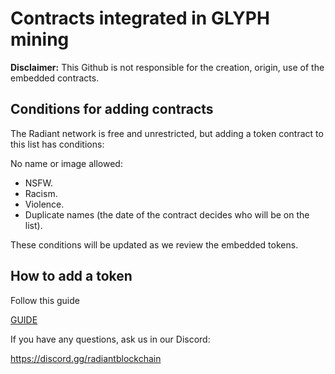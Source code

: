 # Contracts integrated in GLYPH mining

**Disclaimer:** This Github is not responsible for the creation, origin, use of the embedded contracts. 

## Conditions for adding contracts
The Radiant network is free and unrestricted, but adding a token contract to this list has conditions:

No name or image allowed:
- NSFW.
- Racism.
- Violence.
- Duplicate names (the date of the contract decides who will be on the list).

These conditions will be updated as we review the embedded tokens.

## How to add a token 

Follow this guide 

[GUIDE](Tokens/README.md)

If you have any questions, ask us in our Discord:

https://discord.gg/radiantblockchain

